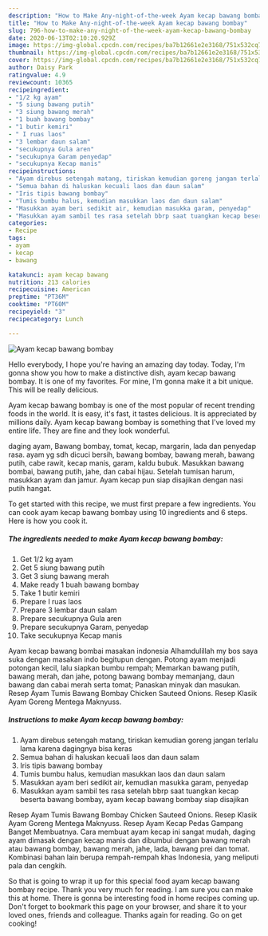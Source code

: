 ```yaml
---
description: "How to Make Any-night-of-the-week Ayam kecap bawang bombay"
title: "How to Make Any-night-of-the-week Ayam kecap bawang bombay"
slug: 796-how-to-make-any-night-of-the-week-ayam-kecap-bawang-bombay
date: 2020-06-13T02:10:20.929Z
image: https://img-global.cpcdn.com/recipes/ba7b12661e2e3168/751x532cq70/ayam-kecap-bawang-bombay-foto-resep-utama.jpg
thumbnail: https://img-global.cpcdn.com/recipes/ba7b12661e2e3168/751x532cq70/ayam-kecap-bawang-bombay-foto-resep-utama.jpg
cover: https://img-global.cpcdn.com/recipes/ba7b12661e2e3168/751x532cq70/ayam-kecap-bawang-bombay-foto-resep-utama.jpg
author: Daisy Park
ratingvalue: 4.9
reviewcount: 10365
recipeingredient:
- "1/2 kg ayam"
- "5 siung bawang putih"
- "3 siung bawang merah"
- "1 buah bawang bombay"
- "1 butir kemiri"
- " I ruas laos"
- "3 lembar daun salam"
- "secukupnya Gula aren"
- "secukupnya Garam penyedap"
- "secukupnya Kecap manis"
recipeinstructions:
- "Ayam direbus setengah matang, tiriskan kemudian goreng jangan terlalu lama karena dagingnya bisa keras"
- "Semua bahan di haluskan kecuali laos dan daun salam"
- "Iris tipis bawang bombay"
- "Tumis bumbu halus, kemudian masukkan laos dan daun salam"
- "Masukkan ayam beri sedikit air, kemudian masukka garam, penyedap"
- "Masukkan ayam sambil tes rasa setelah bbrp saat tuangkan kecap beserta bawang bombay, ayam kecap bawang bombay siap disajikan"
categories:
- Recipe
tags:
- ayam
- kecap
- bawang

katakunci: ayam kecap bawang 
nutrition: 213 calories
recipecuisine: American
preptime: "PT36M"
cooktime: "PT60M"
recipeyield: "3"
recipecategory: Lunch

---
```



![Ayam kecap bawang bombay](https://img-global.cpcdn.com/recipes/ba7b12661e2e3168/751x532cq70/ayam-kecap-bawang-bombay-foto-resep-utama.jpg)

Hello everybody, I hope you're having an amazing day today. Today, I'm gonna show you how to make a distinctive dish, ayam kecap bawang bombay. It is one of my favorites. For mine, I'm gonna make it a bit unique. This will be really delicious.

Ayam kecap bawang bombay is one of the most popular of recent trending foods in the world. It is easy, it's fast, it tastes delicious. It is appreciated by millions daily. Ayam kecap bawang bombay is something that I've loved my entire life. They are fine and they look wonderful.

daging ayam, Bawang bombay, tomat, kecap, margarin, lada dan penyedap rasa. ayam yg sdh dicuci bersih, bawang bombay, bawang merah, bawang putih, cabe rawit, kecap manis, garam, kaldu bubuk. Masukkan bawang bombai, bawang putih, jahe, dan cabai hijau. Setelah tumisan harum, masukkan ayam dan jamur. Ayam kecap pun siap disajikan dengan nasi putih hangat.


To get started with this recipe, we must first prepare a few ingredients. You can cook ayam kecap bawang bombay using 10 ingredients and 6 steps. Here is how you cook it.

<!--inarticleads1-->

##### The ingredients needed to make Ayam kecap bawang bombay:

1. Get 1/2 kg ayam
1. Get 5 siung bawang putih
1. Get 3 siung bawang merah
1. Make ready 1 buah bawang bombay
1. Take 1 butir kemiri
1. Prepare  I ruas laos
1. Prepare 3 lembar daun salam
1. Prepare secukupnya Gula aren
1. Prepare secukupnya Garam, penyedap
1. Take secukupnya Kecap manis


Ayam kecap bawang bombai masakan indonesia Alhamdulillah my bos saya suka dengan masakan indo begitupun dengan. Potong ayam menjadi potongan kecil, lalu siapkan bumbu rempah; Memarkan bawang putih, bawang merah, dan jahe, potong bawang bombay memanjang, daun bawang dan cabai merah serta tomat; Panaskan minyak dan masukan. Resep Ayam Tumis Bawang Bombay Chicken Sauteed Onions. Resep Klasik Ayam Goreng Mentega Maknyuss. 

<!--inarticleads2-->

##### Instructions to make Ayam kecap bawang bombay:

1. Ayam direbus setengah matang, tiriskan kemudian goreng jangan terlalu lama karena dagingnya bisa keras
1. Semua bahan di haluskan kecuali laos dan daun salam
1. Iris tipis bawang bombay
1. Tumis bumbu halus, kemudian masukkan laos dan daun salam
1. Masukkan ayam beri sedikit air, kemudian masukka garam, penyedap
1. Masukkan ayam sambil tes rasa setelah bbrp saat tuangkan kecap beserta bawang bombay, ayam kecap bawang bombay siap disajikan


Resep Ayam Tumis Bawang Bombay Chicken Sauteed Onions. Resep Klasik Ayam Goreng Mentega Maknyuss. Resep Ayam Kecap Pedas Gampang Banget Membuatnya. Cara membuat ayam kecap ini sangat mudah, daging ayam dimasak dengan kecap manis dan dibumbui dengan bawang merah atau bawang bombay, bawang merah, jahe, lada, bawang prei dan tomat. Kombinasi bahan lain berupa rempah-rempah khas Indonesia, yang meliputi pala dan cengkih. 

So that is going to wrap it up for this special food ayam kecap bawang bombay recipe. Thank you very much for reading. I am sure you can make this at home. There is gonna be interesting food in home recipes coming up. Don't forget to bookmark this page on your browser, and share it to your loved ones, friends and colleague. Thanks again for reading. Go on get cooking!
